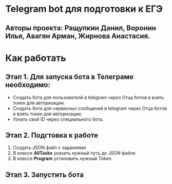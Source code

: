 # Telegram bot для подготовки к ЕГЭ
## **Авторы проекта:** Ращупкин Данил, Воронин Илья, Авагян Арман, Жирнова Анастасия.

# Как работать

## Этап 1. Для запуска бота в Телеграме необходимо:
- Создать бота для пользователй в telegram через Отца ботов и взять токен для авторизации.
- Создать бота для сервисных сообщений в telegram через Отца ботов и взять токен для авторизации.
- Узнать свой ID через специального бота.

## Этап 2. Подгтовка к работе
1. Создать JSON файл с заданиями
2. В классе **AllTasks** указать нужный путь до JSON файла
2. В классе **Program** установить нужный Token

## Этап 3. Запустить бота
